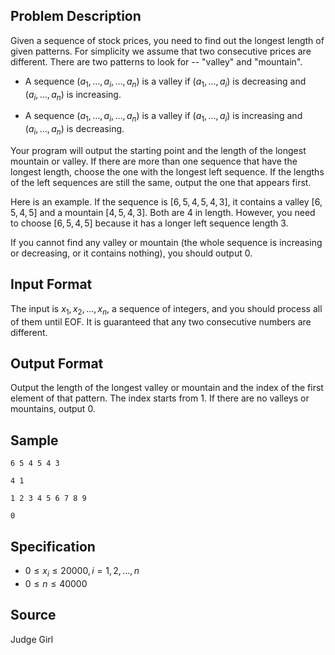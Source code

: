 ## Problem Description

Given a sequence of stock prices, you need to find out the longest length of given patterns. For simplicity we assume that two consecutive prices are different. There are two patterns to look for -- "valley" and "mountain". 

- A sequence $(a_1, \dots, a_i, \dots, a_n)$ is a valley if $(a_1, \dots, a_i)$ is decreasing and $(a_i, \dots, a_n)$ is increasing. 

- A sequence $(a_1, \dots, a_i, \dots, a_n)$ is a valley if $(a_1, \dots, a_i)$ is increasing and $(a_i, \dots, a_n)$ is decreasing. 

Your program will output the starting point and the length of the longest mountain or valley. If there are more than one sequence that have the longest length, choose the one with the longest left sequence. If the lengths of the left sequences are still the same, output the one that appears first.

Here is an example. If the sequence is $[6,5,4,5,4,3]$, it contains a valley $[6,5,4,5]$ and a mountain $[4,5,4,3]$. Both are $4$ in length. However, you need to choose $[6,5,4,5]$ because it has a longer left sequence length $3$.

If you cannot find any valley or mountain (the whole sequence is increasing or decreasing, or it contains nothing), you should output $0$.

## Input Format

The input is $x_1, x_2, \dots, x_n$, a sequence of integers, and you should process all of them until EOF. It is guaranteed that any two consecutive numbers are different.

## Output Format

Output the length of the longest valley or mountain and the index of the first element of that pattern. The index starts from $1$. If there are no valleys or mountains, output $0$.

## Sample

```input1
6 5 4 5 4 3
```

```output1
4 1
```

```input2
1 2 3 4 5 6 7 8 9
```

```output2
0
```

## Specification

- $0 \leq x_i \leq 20000, i = 1, 2, \dots, n$
- $0 \leq n \leq 40000$

## Source

Judge Girl